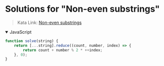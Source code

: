 # Solutions for "Non-even substrings"

> Kata Link: [Non-even substrings](https://www.codewars.com/kata/59da47fa27ee00a8b90000b4)

<details open>
<summary>JavaScript</summary>
<p>

```js
function solve(string) {
    return [...string].reduce((count, number, index) => {
        return count + number % 2 * ++index;
    }, 0);
}
```

</p>
</details>
